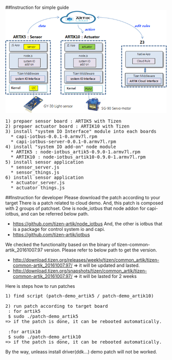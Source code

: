 ##Instruction for simple guide
![alt tag](images/example-service.png)
<pre>
1) prepaer sensor board : ARTIK5 with Tizen
2) prepaer actuator board : ARTIK10 with Tizen
3) install "system IO Interface" module into each boards
  * capi-iotbus-0.0.1-0.armv7l.rpm
  * capi-iotbus-server-0.0.1-0.armv7l.rpm
4) install "system IO add-on" node module
  * ARTIK5 : node-iotbus_artik5-0.9.0-1.armv7l.rpm 
  * ARTIK10 : node-iotbus_artik10-0.9.0-1.armv7l.rpm
5) install sensor application 
  * sensor_server.js  
  * sensor_things.js 
6) install sensor application
  * actuator_server.js
  * actuator_things.js
</pre>

##Instruction for developer
Please download the patch according to your target
There is a patch related to cloud demo.
And, this patch is composed with 2 groups of patchset.
One is node_iotbus that node addon for capi-iotbus, and can be referred below path.
* https://github.com/tizen-artik/node_iotbus
And, the other is iotbus that is a package for control system io and capi.
* https://github.com/tizen-artik/iotbus

We checked the functionality based on the binary of tizen-common-artik_20161007.97 version.
Please refer to below path to get the version.
* http://download.tizen.org/releases/weekly/tizen/common_artik/tizen-common-artik_20161007.97/  => it will be updated and lasted.
* http://download.tizen.org/snapshots/tizen/common_artik/tizen-common-artik_20161007.97/ => it will be lasted for 2 weeks

Here is steps how to run patches
<pre>
1) find script (patch-demo_artik5 / patch-demo_artik10)

2) run patch according to target board
 : for artik5
 $ sudo ./patch-demo_artik5
=> if the patch is done, it can be rebooted automatically.

 :for artik10
 $ sudo ./patch-demo_artik10
=> if the patch is done, it can be rebooted automatically.
</pre>

By the way, unleass install driver(ddk...) demo patch will not be worked.
